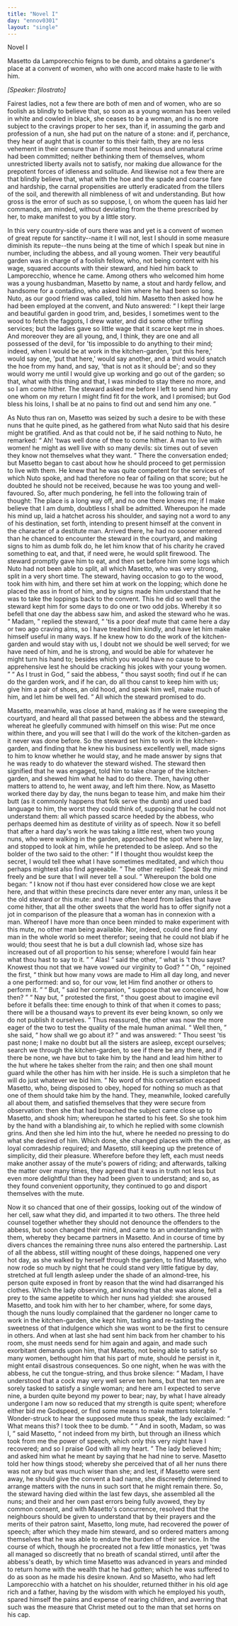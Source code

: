 ```yaml
---
title: "Novel I"
day: "ennov0301"
layout: "single"
---
```

<html>
 <head>
 </head>
 <body>
  <div id="nov0301" type="novella" who="filostrato">
   <head>
    Novel I
   </head>
   <argument>
    <p>
     <milestone id="p03010001"/>
     <!--(i)-->
     Masetto da Lamporecchio feigns to be dumb, and obtains
	a gardener's place at a convent of women, who with
	one accord make haste to lie with him.
     <!--(/i)-->
    </p>
   </argument>
   <p>
    <i>
     [Speaker: filostrato]
    </i>
   </p>
   <div3 type="commentary" who="filostrato">
    <p>
     <milestone id="p03010002"/>
     <!--(sc)-->
     Fairest
     <!--(/sc)-->
     ladies, not a few there are both of men and of women,
	who are so foolish as blindly to believe that, so soon as a young
	woman has been veiled in white and cowled in black, she ceases to
	be a woman, and is no more subject to the cravings proper to her
	sex, than if, in assuming the garb and profession of a nun, she had
	put on the nature of a stone:
     <milestone id="p03010003"/>
     and if, perchance, they hear of aught
	that is counter to this their faith, they are no less vehement in their
	censure than if some most heinous and unnatural crime had been
	committed; neither bethinking them of themselves, whom unrestricted
	liberty avails not to satisfy, nor making due allowance for
	the prepotent forces of idleness and solitude.
     <milestone id="p03010004"/>
     And likewise not a
	few there are that blindly believe that, what with the hoe and the
	spade and coarse fare and hardship, the carnal propensities are utterly
	eradicated from the tillers of the soil, and therewith all nimbleness of
	wit and understanding.
     <milestone id="p03010005"/>
     But how gross is the error of such as so
	suppose, I, on whom the queen has laid her commands, am minded,
	without deviating from the theme prescribed by her, to make manifest
	to you by a little story.
    </p>
   </div3>
   <p>
    <milestone id="p03010006"/>
    In this very country-side of ours there was and yet is a convent of
 women of great repute for sanctity--name it I will not, lest I should
 in some measure diminish its repute--the nuns being at the time of
 which I speak but nine in number, including the abbess, and all
 young women. Their very beautiful garden was in charge of a
 foolish fellow, who, not being content with his wage, squared
    <pb n="178"/>
    accounts with their steward, and hied him back to Lamporecchio,
 whence he came.
    <milestone id="p03010007"/>
    Among others who welcomed him home was a
 young husbandman, Masetto by name, a stout and hardy fellow, and
 handsome for a contadino, who asked him where he had been so
 long. Nuto, as our good friend was called, told him. Masetto
 then asked how he had been employed at the convent,
    <milestone id="p03010008"/>
    and Nuto
 answered:
    <q direct="unspecified">
     I kept their large and beautiful garden in good trim,
 and, besides, I sometimes went to the wood to fetch the faggots, I
 drew water, and did some other trifling services; but the ladies gave
 so little wage that it scarce kept me in shoes.
     <milestone id="p03010009"/>
     And moreover they
 are all young, and, I think, they are one and all possessed of the
 devil, for 'tis impossible to do anything to their mind; indeed, when
 I would be at work in the kitchen-garden, 'put this here,' would say
 one, 'put that here,' would say another, and a third would snatch
 the hoe from my hand, and say, 'that is not as it should be'; and
 so they would worry me until I would give up working and go out
 of the garden; so that, what with this thing and that, I was minded
 to stay there no more, and so I am come hither.
     <milestone id="p03010010"/>
     The steward asked
 me before I left to send him any one whom on my return I might
 find fit for the work, and I promised; but God bless his loins, I
 shall be at no pains to find out and send him any one.
    </q>
   </p>
   <p>
    <milestone id="p03010011"/>
    As Nuto thus ran on, Masetto was seized by such a desire to be
 with these nuns that he quite pined, as he gathered from what Nuto
 said that his desire might be gratified. And as that could not be,
 if he said nothing to Nuto, he remarked:
    <q direct="unspecified">
     Ah! 'twas well done
 of thee to come hither. A man to live with women! he might as
 well live with so many devils: six times out of seven they know not
 themselves what they want.
    </q>
    <milestone id="p03010012"/>
    There the conversation ended; but
 Masetto began to cast about how he should proceed to get permission
 to live with them. He knew that he was quite competent for the
 services of which Nuto spoke, and had therefore no fear of failing on
 that score; but he doubted he should not be received, because he was
 too young and well-favoured. So, after much pondering, he fell into
 the following train of thought: The place is a long way off, and no
 one there knows me; if I make believe that I am dumb, doubtless
 I shall be admitted.
    <milestone id="p03010013"/>
    Whereupon he made his mind up, laid a
 hatchet across his shoulder, and saying not a word to any of his
 destination, set forth, intending to present himself at the convent
    <pb n="179"/>
    in the character of a destitute man. Arrived there, he had no
 sooner entered than he chanced to encounter the steward in the
 courtyard, and making signs to him as dumb folk do, he let him
 know that of his charity he craved something to eat, and that, if
 need were, he would split firewood.
    <milestone id="p03010014"/>
    The steward promptly gave
 him to eat, and then set before him some logs which Nuto had not
 been able to split, all which Masetto, who was very strong, split
 in a very short time.
    <milestone id="p03010015"/>
    The steward, having occasion to go to the
 wood, took him with him, and there set him at work on the lopping;
 which done he placed the ass in front of him, and by signs made him
 understand that he was to take the loppings back to the convent.
 This he did so well that the steward kept him for some days to do
 one or two odd jobs. Whereby it so befell that one day the abbess
 saw him, and asked the steward who he was.
    <milestone id="p03010016"/>
    <q direct="unspecified">
     Madam,
    </q>
    replied
 the steward,
    <q direct="unspecified">
     'tis a poor deaf mute that came here a day or two
 ago craving alms, so I have treated him kindly, and have let him
 make himself useful in many ways. If he knew how to do the work
 of the kitchen-garden and would stay with us, I doubt not we should
 be well served; for we have need of him, and he is strong, and would
 be able for whatever he might turn his hand to; besides which you
 would have no cause to be apprehensive lest he should be cracking
 his jokes with your young women.
    </q>
    <milestone id="p03010017"/>
    <q direct="unspecified">
     As I trust in God,
    </q>
    said the
 abbess,
    <q direct="unspecified">
     thou sayst sooth; find out if he can do the garden work,
 and if he can, do all thou canst to keep him with us; give him a
 pair of shoes, an old hood, and speak him well, make much of him,
 and let him be well fed.
    </q>
    <milestone id="p03010018"/>
    All which the steward promised to do.
   </p>
   <p>
    Masetto, meanwhile, was close at hand, making as if he were
 sweeping the courtyard, and heard all that passed between the abbess
 and the steward, whereat he gleefully communed with himself on
 this wise: Put me once within there, and you will see that I will
 do the work of the kitchen-garden as it never was done before.
    <milestone id="p03010019"/>
    So
 the steward set him to work in the kitchen-garden, and finding that
 he knew his business excellently well, made signs to him to know
 whether he would stay, and he made answer by signs that he was
 ready to do whatever the steward wished. The steward then signified
 that he was engaged, told him to take charge of the kitchen-garden,
 and shewed him what he had to do there. Then, having other
 matters to attend to, he went away, and left him there.
    <milestone id="p03010020"/>
    Now, as
    <pb n="180"/>
    Masetto worked there day by day, the nuns began to tease him, and
 make him their butt (as it commonly happens that folk serve the
 dumb) and used bad language to him, the worst they could think of,
 supposing that he could not understand them: all which passed
 scarce heeded by the abbess, who perhaps deemed him as destitute
 of virility as of speech.
    <milestone id="p03010021"/>
    Now it so befell that after a hard day's
 work he was taking a little rest, when two young nuns, who were
 walking in the garden, approached the spot where he lay, and stopped
 to look at him, while he pretended to be asleep. And so the bolder
 of the two said to the other:
    <q direct="unspecified">
     If I thought thou wouldst keep the
 secret, I would tell thee what I have sometimes meditated, and which
 thou perhaps mightest also find agreeable.
    </q>
    <milestone id="p03010022"/>
    The other replied:
    <q direct="unspecified">
     Speak thy mind freely and be sure that I will never tell a soul.
    </q>
    <milestone id="p03010023"/>
    Whereupon the bold one began:
    <q direct="unspecified">
     I know not if thou hast ever
 considered how close we are kept here, and that within these precincts
 dare never enter any man, unless it be the old steward or
 this mute: and I have often heard from ladies that have come hither,
 that all the other sweets that the world has to offer signify not a jot
 in comparison of the pleasure that a woman has in connexion with
 a man.
     <milestone id="p03010024"/>
     Whereof I have more than once been minded to make
 experiment with this mute, no other man being available. Nor,
 indeed, could one find any man in the whole world so meet therefor;
 seeing that he could not blab if he would; thou seest that he is but
 a dull clownish lad, whose size has increased out of all proportion
 to his sense; wherefore I would fain hear what thou hast to say to
 it.
    </q>
    <milestone id="p03010025"/>
    <q direct="unspecified">
     Alas!
    </q>
    said the other,
    <q direct="unspecified">
     what is 't thou sayst? Knowest
 thou not that we have vowed our virginity to God?
    </q>
    <milestone id="p03010026"/>
    <q direct="unspecified">
     Oh,
    </q>
    rejoined the first,
    <q direct="unspecified">
     think but how many vows are made to Him
 all day long, and never a one performed: and so, for our vow, let
 Him find another or others to perform it.
    </q>
    <milestone id="p03010027"/>
    <q direct="unspecified">
     But,
    </q>
    said her companion,
    <q direct="unspecified">
     suppose that we conceived, how then?
    </q>
    <milestone id="p03010028"/>
    <q direct="unspecified">
     Nay but,
    </q>
    protested the first,
    <q direct="unspecified">
     thou goest about to imagine evil before it befalls
 thee: time enough to think of that when it comes to pass; there
 will be a thousand ways to prevent its ever being known, so only
 we do not publish it ourselves.
    </q>
    <milestone id="p03010029"/>
    Thus reassured, the other was now
 the more eager of the two to test the quality of the male human
 animal.
    <q direct="unspecified">
     Well then,
    </q>
    she said,
    <q direct="unspecified">
     how shall we go about it?
    </q>
    <milestone id="p03010030"/>
    and
 was answered:
    <q direct="unspecified">
     Thou seest 'tis past none; I make no doubt but
     <pb n="181"/>
     all the sisters are asleep, except ourselves; search we through the
 kitchen-garden, to see if there be any there, and if there be none,
 we have but to take him by the hand and lead him hither to the
 hut where he takes shelter from the rain; and then one shall
 mount guard while the other has him with her inside. He is such
 a simpleton that he will do just whatever we bid him.
    </q>
    <milestone id="p03010031"/>
    No word
 of this conversation escaped Masetto, who, being disposed to obey,
 hoped for nothing so much as that one of them should take him
 by the hand. They, meanwhile, looked carefully all about them,
 and satisfied themselves that they were secure from observation:
 then she that had broached the subject came close up to Masetto,
 and shook him; whereupon he started to his feet. So she took
 him by the hand with a blandishing air, to which he replied with
 some clownish grins. And then she led him into the hut, where
 he needed no pressing to do what she desired of him.
    <milestone id="p03010032"/>
    Which done,
 she changed places with the other, as loyal comradeship required;
 and Masetto, still keeping up the pretence of simplicity, did their
 pleasure. Wherefore before they left, each must needs make another
 assay of the mute's powers of riding; and afterwards, talking the
 matter over many times, they agreed that it was in truth not less
 but even more delightful than they had been given to understand;
 and so, as they found convenient opportunity, they continued to go
 and disport themselves with the mute.
   </p>
   <p>
    <milestone id="p03010033"/>
    Now it so chanced that one of their gossips, looking out of the
 window of her cell, saw what they did, and imparted it to two
 others. The three held counsel together whether they should not
 denounce the offenders to the abbess, but soon changed their mind,
 and came to an understanding with them, whereby they became
 partners in Masetto. And in course of time by divers chances the
 remaining three nuns also entered the partnership.
    <milestone id="p03010034"/>
    Last of all the
 abbess, still witting nought of these doings, happened one very hot
 day, as she walked by herself through the garden, to find Masetto,
 who now rode so much by night that he could stand very little
 fatigue by day, stretched at full length asleep under the shade of
 an almond-tree, his person quite exposed in front by reason that the
 wind had disarranged his clothes.
    <milestone id="p03010035"/>
    Which the lady observing, and
 knowing that she was alone, fell a prey to the same appetite to
 which her nuns had yielded: she aroused Masetto, and took him
    <pb n="182"/>
    with her to her chamber, where, for some days, though the nuns
 loudly complained that the gardener no longer came to work in the
 kitchen-garden, she kept him, tasting and re-tasting the sweetness
 of that indulgence which she was wont to be the first to censure
 in others.
    <milestone id="p03010036"/>
    And when at last she had sent him back from her
 chamber to his room, she must needs send for him again and again,
 and made such exorbitant demands upon him, that Masetto, not being
 able to satisfy so many women, bethought him that his part of mute,
 should he persist in it, might entail disastrous consequences. So one
 night, when he was with the abbess, he cut the tongue-string, and
 thus broke silence:
    <milestone id="p03010037"/>
    <q direct="unspecified">
     Madam, I have understood that a cock may
 very well serve ten hens, but that ten men are sorely tasked to satisfy
 a single woman; and here am I expected to serve nine, a burden
 quite beyond my power to bear; nay, by what I have already undergone
 I am now so reduced that my strength is quite spent; wherefore
 either bid me Godspeed, or find some means to make matters
 tolerable.
    </q>
    <milestone id="p03010038"/>
    Wonder-struck to hear the supposed mute thus speak, the
 lady exclaimed:
    <q direct="unspecified">
     What means this? I took thee to be dumb.
    </q>
    <milestone id="p03010039"/>
    <q direct="unspecified">
     And in sooth, Madam, so was I,
    </q>
    said Masetto,
    <q direct="unspecified">
     not indeed from
 my birth, but through an illness which took from me the power
 of speech, which only this very night have I recovered; and so I
 praise God with all my heart.
    </q>
    <milestone id="p03010040"/>
    The lady believed him; and asked
 him what he meant by saying that he had nine to serve. Masetto
 told her how things stood; whereby she perceived that of all her
 nuns there was not any but was much wiser than she; and lest,
 if Masetto were sent away, he should give the convent a bad name,
 she discreetly determined to arrange matters with the nuns in such
 sort that he might remain there.
    <milestone id="p03010041"/>
    So, the steward having died
 within the last few days, she assembled all the nuns; and their and
 her own past errors being fully avowed, they by common consent,
 and with Masetto's concurrence, resolved that the neighbours should
 be given to understand that by their prayers and the merits of their
 patron saint, Masetto, long mute, had recovered the power of speech;
 after which they made him steward, and so ordered matters among
 themselves that he was able to endure the burden of their service.
    <milestone id="p03010042"/>
    In
 the course of which, though he procreated not a few little monastics,
 yet 'twas all managed so discreetly that no breath of scandal stirred,
 until after the abbess's death, by which time Masetto was advanced
    <pb n="183"/>
    in years and minded to return home with the wealth that he had
 gotten; which he was suffered to do as soon as he made his desire
 known.
    <milestone id="p03010043"/>
    And so Masetto, who had left Lamporecchio with a
 hatchet on his shoulder, returned thither in his old age rich and
 a father, having by the wisdom with which he employed his youth,
 spared himself the pains and expense of rearing children, and
 averring that such was the measure that Christ meted out to the
 man that set horns on his cap.
   </p>
  </div>
 </body>
</html>